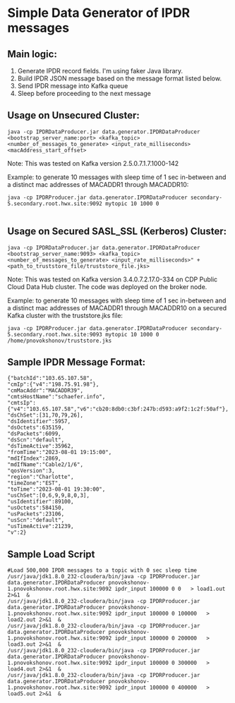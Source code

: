 # Simple Data Generator of IPDR messages

## Main logic:
1) Generate IPDR record fields. I'm using faker Java library.
2) Build IPDR JSON message based on the message format listed below.  
3) Send IPDR message into Kafka queue
4) Sleep before proceeding to the next message

## Usage on Unsecured Cluster: 
```
java -cp IPDRDataProducer.jar data.generator.IPDRDataProducer <bootstrap_server_name:port> <kafka_topic> <number_of_messages_to_generate> <input_rate_milliseconds> <macAddress_start_offset>
```
Note: This was tested on Kafka version 2.5.0.7.1.7.1000-142 

Example: to generate 10 messages with sleep time of 1 sec in-between and a distinct mac addresses of MACADDR1 through MACADDR10:

```
java -cp IPDRProducer.jar data.generator.IPDRDataProducer secondary-5.secondary.root.hwx.site:9092 mytopic 10 1000 0
 
```
## Usage on Secured SASL_SSL (Kerberos) Cluster:

```
java -cp IPDRDataProducer.jar data.generator.IPDRDataProducer <bootstrap_server_name:9093> <kafka_topic> <number_of_messages_to_generate> <input_rate_milliseconds>" +
<path_to_truststore_file/truststore_file.jks>
```
Note: This was tested on Kafka version 3.4.0.7.2.17.0-334 on CDP Public Cloud Data Hub cluster. The code was deployed on the broker node.

Example: to generate 10 messages with sleep time of 1 sec in-between and a distinct mac addresses of MACADDR1 through MACADDR10 on a secured Kafka cluster with the truststore.jks file:

```
java -cp IPDRProducer.jar data.generator.IPDRDataProducer secondary-5.secondary.root.hwx.site:9093 mytopic 10 1000 0 /home/pnovokshonov/truststore.jks
```
## Sample IPDR Message Format:

```
{"batchId":"103.65.107.58",
"cmIp":{"v4":"198.75.91.98"},
"cmMacAddr":"MACADDR39",
"cmtsHostName":"schaefer.info",
"cmtsIp":{"v4":"103.65.107.58","v6":"cb20:8db0:c3bf:247b:d593:a9f2:1c2f:50af"},
"dsChSet":[31,70,79,26],
"dsIdentifier":5957,
"dsOctets":635159,
"dsPackets":6099,
"dsScn":"default",
"dsTimeActive":35962,
"fromTime":"2023-08-01 19:15:00",
"mdIfIndex":2869,
"mdIfName":"Cable2/1/6",
"qosVersion":3,
"region":"Charlotte",
"timeZone":"EST",
"toTime":"2023-08-01 19:30:00",
"usChSet":[0,6,9,9,8,0,3],
"usIdentifier":89100,
"usOctets":584150,
"usPackets":23106,
"usScn":"default",
"usTimeActive":21239,
"v":2}
```

## Sample Load Script
```
#Load 500,000 IPDR messages to a topic with 0 sec sleep time
/usr/java/jdk1.8.0_232-cloudera/bin/java -cp IPDRProducer.jar data.generator.IPDRDataProducer pnovokshonov-1.pnovokshonov.root.hwx.site:9092 ipdr_input 100000 0 0   > load1.out 2>&1  &
/usr/java/jdk1.8.0_232-cloudera/bin/java -cp IPDRProducer.jar data.generator.IPDRDataProducer pnovokshonov-1.pnovokshonov.root.hwx.site:9092 ipdr_input 100000 0 100000   > load2.out 2>&1  &
/usr/java/jdk1.8.0_232-cloudera/bin/java -cp IPDRProducer.jar data.generator.IPDRDataProducer pnovokshonov-1.pnovokshonov.root.hwx.site:9092 ipdr_input 100000 0 200000   > load3.out 2>&1  &
/usr/java/jdk1.8.0_232-cloudera/bin/java -cp IPDRProducer.jar data.generator.IPDRDataProducer pnovokshonov-1.pnovokshonov.root.hwx.site:9092 ipdr_input 100000 0 300000   > load4.out 2>&1  &
/usr/java/jdk1.8.0_232-cloudera/bin/java -cp IPDRProducer.jar data.generator.IPDRDataProducer pnovokshonov-1.pnovokshonov.root.hwx.site:9092 ipdr_input 100000 0 400000   > load5.out 2>&1  &
```
